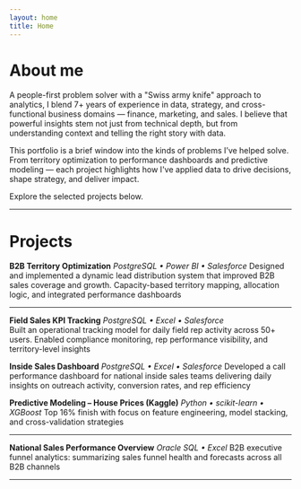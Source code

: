 ```yaml
---
layout: home
title: Home
---
```


# About me

A people-first problem solver with a "Swiss army knife" approach to analytics, I blend 7+ years of experience in data, strategy, and cross-functional business domains — finance, marketing, and sales. I believe that powerful insights stem not just from technical depth, but from understanding context and telling the right story with data.

This portfolio is a brief window into the kinds of problems I’ve helped solve. From territory optimization to performance dashboards and predictive modeling — each project highlights how I've applied data to drive decisions, shape strategy, and deliver impact.

Explore the selected projects below.

---

# Projects

**B2B Territory Optimization**
_PostgreSQL • Power BI • Salesforce_
Designed and implemented a dynamic lead distribution system that improved B2B sales coverage and growth. Capacity-based territory mapping, allocation logic, and integrated performance dashboards

---

**Field Sales KPI Tracking**
_PostgreSQL • Excel • Salesforce_  
Built an operational tracking model for daily field rep activity across 50+ users. Enabled compliance monitoring, rep performance visibility, and territory-level insights


**Inside Sales Dashboard**
_PostgreSQL • Excel • Salesforce_ 
Developed a call performance dashboard for national inside sales teams delivering daily insights on outreach activity, conversion rates, and rep efficiency


**Predictive Modeling – House Prices (Kaggle)**
_Python • scikit-learn • XGBoost_
Top 16% finish with focus on feature engineering, model stacking, and cross-validation strategies

---

**National Sales Performance Overview**
_Oracle SQL • Excel_ 
B2B executive funnel analytics: summarizing sales funnel health and forecasts across all B2B channels 

---
